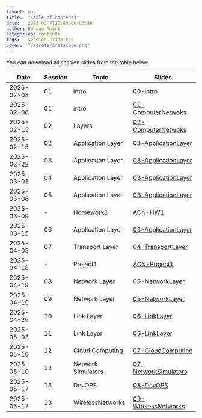 ```yaml
---
layout: post
title:  "Table of contents"
date:   2025-03-7T18:00:00+03:30
author: Behnam Amiri
categories: contents
tags:	session slide toc
cover:  "/assets/instacode.png"
---
```


You can download all session slides from the table below.


| Date       |Session|  Topic  | Slides         |
|------------|-------|---------|----------------|
| 2025-02-08 |   01  | intro   | [00-intro](/slides/00-intro.pdf) |
| 2025-02-08 |   01  | intro   | [01-ComputerNetwoks](/slides/01-ComputerNetwoks.pdf) |
| 2025-02-15 |   02  | Layers  | [02-ComputerNetwoks](/slides/02-ComputerNetwoks.pdf) |
| 2025-02-15 |   02  | Application Layer | [03-ApplicationLayer](/slides/03-ApplicationLayer.pptx) |
| 2025-02-22 |   03  | Application Layer | [03-ApplicationLayer](/slides/03-ApplicationLayer.pptx) |
| 2025-03-01 |   04  | Application Layer | [03-ApplicationLayer](/slides/03-ApplicationLayer.pptx) |
| 2025-03-08 |   05  | Application Layer | [03-ApplicationLayer](/slides/03-ApplicationLayer.pptx) |
| 2025-03-09 |   -  | Homework1 | [ACN-HW1](/slides/ACN-HW1.pdf) |
| 2025-03-15 |   06  | Application Layer | [03-ApplicationLayer](/slides/03-ApplicationLayer.pptx) |
| 2025-04-05 |   07  | Transport Layer | [04-TransportLayer](/slides/04-TransportLayer.pdf) |
| 2025-04-18 |   -  | Project1 | [ACN-Project1](/slides/ACN-Project1.pdf) |
| 2025-04-19 |   08  | Network Layer | [05-NetworkLayer](/slides/05-NetworkLayer.pdf) |
| 2025-04-19 |   09  | Network Layer | [05-NetworkLayer](/slides/05-NetworkLayer.pdf) |
| 2025-04-26 |   10  | Link Layer | [06-LinkLayer](/slides/06-LinkLayer.pdf) |
| 2025-05-03 |   11  | Link Layer | [06-LinkLayer](/slides/06-LinkLayer.pdf) |
| 2025-05-10 |   12  | Cloud Computing | [07-CloudComputing](/slides/07-CloudComputing.pdf) |
| 2025-05-10 |   12  | Network Simulators | [07-NetworkSimulators](/slides/07-NetworkSimulators.pdf) |
| 2025-05-17 |   13  | DevOPS | [08-DevOPS](/slides/08-DevOPS.pdf) |
| 2025-05-17 |   13  | WirelessNetworks | [09-WirelessNetworks](/slides/09-WirelessNetworks.pdf) |












